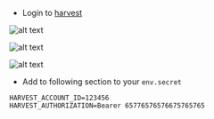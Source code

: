 - Login to [harvest](https://id.getharvest.com/developers)


![alt text](https://raw.githubusercontent.com/wilau2/harvest-balance-calculator/master/.github/harvest_creds_creation_step1.png)

![alt text](https://raw.githubusercontent.com/wilau2/harvest-balance-calculator/master/.github/harvest_creds_creation_step2.png)

![alt text](https://raw.githubusercontent.com/wilau2/harvest-balance-calculator/master/.github/harvest_creds_creation_step3.png)

- Add to following section to your `env.secret`

```
HARVEST_ACCOUNT_ID=123456
HARVEST_AUTHORIZATION=Bearer 65776576576675765765
```
